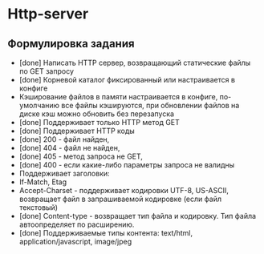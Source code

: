 # Http-server 

## Формулировка задания

- [done] Написать HTTP сервер, возвращающий статические файлы по GET запросу
- [done] Корневой каталог фиксированный или настраивается в конфиге
- Кэширование файлов в памяти настраивается в конфиге, по-умолчанию все файлы кэшируются, при обновлении файлов на диске кэш можно обновить без перезапуска
- [done] Поддерживает только HTTP метод GET
- [done] Поддерживает HTTP коды 
- [done] 200 - файл найден, 
- [done] 404 - файл не найден, 
- [done] 405 - метод запроса не GET, 
- [done] 400 - если какие-либо параметры запроса не валидны
- Поддерживает заголовки:
- If-Match, Etag
- Accept-Charset  - поддерживает кодировки UTF-8, US-ASCII, возвращает файл в запрашиваемой кодировке (если файл текстовый)
- [done] Content-type - возвращает тип файла и кодировку. Тип файла автоопределяет по расширению.
- [done] Поддерживаемые типы контента: text/html, application/javascript, image/jpeg